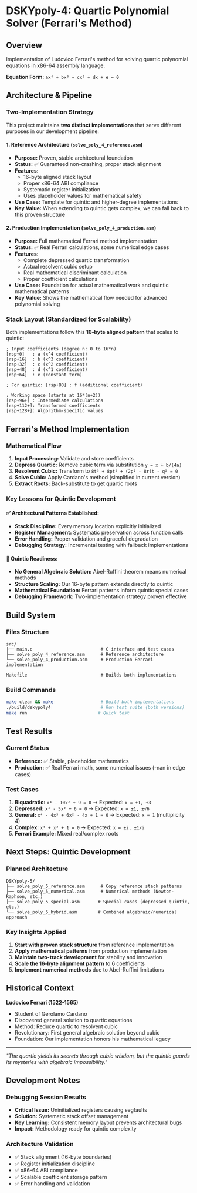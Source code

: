 # DSKYpoly-4: Quartic Polynomial Solver (Ferrari's Method)

<!-- Test comment added for git commit demonstration -->

## Overview
Implementation of Ludovico Ferrari's method for solving quartic polynomial equations in x86-64 assembly language.

**Equation Form:** `ax⁴ + bx³ + cx² + dx + e = 0`

## Architecture & Pipeline

### Two-Implementation Strategy

This project maintains **two distinct implementations** that serve different purposes in our development pipeline:

#### 1. **Reference Architecture** (`solve_poly_4_reference.asm`)
- **Purpose:** Proven, stable architectural foundation
- **Status:** ✅ Guaranteed non-crashing, proper stack alignment
- **Features:**
  - 16-byte aligned stack layout
  - Proper x86-64 ABI compliance  
  - Systematic register initialization
  - Uses placeholder values for mathematical safety
- **Use Case:** Template for quintic and higher-degree implementations
- **Key Value:** When extending to quintic gets complex, we can fall back to this proven structure

#### 2. **Production Implementation** (`solve_poly_4_production.asm`)
- **Purpose:** Full mathematical Ferrari method implementation
- **Status:** ✅ Real Ferrari calculations, some numerical edge cases
- **Features:**
  - Complete depressed quartic transformation
  - Actual resolvent cubic setup
  - Real mathematical discriminant calculation
  - Proper coefficient calculations
- **Use Case:** Foundation for actual mathematical work and quintic mathematical patterns
- **Key Value:** Shows the mathematical flow needed for advanced polynomial solving

### Stack Layout (Standardized for Scalability)

Both implementations follow this **16-byte aligned pattern** that scales to quintic:

```assembly
; Input coefficients (degree n: 0 to 16*n)
[rsp+0]   : a (x^4 coefficient)  
[rsp+16]  : b (x^3 coefficient)  
[rsp+32]  : c (x^2 coefficient)  
[rsp+48]  : d (x^1 coefficient)  
[rsp+64]  : e (constant term)    

; For quintic: [rsp+80] : f (additional coefficient)

; Working space (starts at 16*(n+2))
[rsp+96+] : Intermediate calculations
[rsp+112+]: Transformed coefficients  
[rsp+128+]: Algorithm-specific values
```

## Ferrari's Method Implementation

### Mathematical Flow
1. **Input Processing:** Validate and store coefficients
2. **Depress Quartic:** Remove cubic term via substitution `y = x + b/(4a)`
3. **Resolvent Cubic:** Transform to `8t³ + 8pt² + (2p² - 8r)t - q² = 0`
4. **Solve Cubic:** Apply Cardano's method (simplified in current version)
5. **Extract Roots:** Back-substitute to get quartic roots

### Key Lessons for Quintic Development

#### ✅ **Architectural Patterns Established:**
- **Stack Discipline:** Every memory location explicitly initialized
- **Register Management:** Systematic preservation across function calls
- **Error Handling:** Proper validation and graceful degradation
- **Debugging Strategy:** Incremental testing with fallback implementations

#### 🎯 **Quintic Readiness:**
- **No General Algebraic Solution:** Abel-Ruffini theorem means numerical methods
- **Structure Scaling:** Our 16-byte pattern extends directly to quintic
- **Mathematical Foundation:** Ferrari patterns inform quintic special cases
- **Debugging Framework:** Two-implementation strategy proven effective

## Build System

### Files Structure
```
src/
├── main.c                          # C interface and test cases
├── solve_poly_4_reference.asm      # Reference architecture 
└── solve_poly_4_production.asm     # Production Ferrari implementation

Makefile                            # Builds both implementations
```

### Build Commands
```bash
make clean && make                  # Build both implementations  
./build/dskypoly4                   # Run test suite (both versions)
make run                           # Quick test
```

## Test Results

### Current Status
- **Reference:** ✅ Stable, placeholder mathematics
- **Production:** ✅ Real Ferrari math, some numerical issues (-nan in edge cases)

### Test Cases
1. **Biquadratic:** `x⁴ - 10x² + 9 = 0` → Expected: `x = ±1, ±3`
2. **Depressed:** `x⁴ - 5x² + 6 = 0` → Expected: `x = ±1, ±√6`  
3. **General:** `x⁴ - 4x³ + 6x² - 4x + 1 = 0` → Expected: `x = 1` (multiplicity 4)
4. **Complex:** `x⁴ + x² + 1 = 0` → Expected: `x = ±i, ±1/i`
5. **Ferrari Example:** Mixed real/complex roots

## Next Steps: Quintic Development

### Planned Architecture
```
DSKYpoly-5/
├── solve_poly_5_reference.asm      # Copy reference stack patterns
├── solve_poly_5_numerical.asm      # Numerical methods (Newton-Raphson, etc.)
├── solve_poly_5_special.asm       # Special cases (depressed quintic, etc.)
└── solve_poly_5_hybrid.asm        # Combined algebraic/numerical approach
```

### Key Insights Applied
1. **Start with proven stack structure** from reference implementation
2. **Apply mathematical patterns** from production implementation  
3. **Maintain two-track development** for stability and innovation
4. **Scale the 16-byte alignment pattern** to 6 coefficients
5. **Implement numerical methods** due to Abel-Ruffini limitations

## Historical Context

**Ludovico Ferrari (1522-1565)**
- Student of Gerolamo Cardano
- Discovered general solution to quartic equations  
- Method: Reduce quartic to resolvent cubic
- Revolutionary: First general algebraic solution beyond cubic
- Foundation: Our implementation honors his mathematical legacy

---

*"The quartic yields its secrets through cubic wisdom, but the quintic guards its mysteries with algebraic impossibility."*

## Development Notes

### Debugging Session Results
- **Critical Issue:** Uninitialized registers causing segfaults
- **Solution:** Systematic stack offset management
- **Key Learning:** Consistent memory layout prevents architectural bugs
- **Impact:** Methodology ready for quintic complexity

### Architecture Validation
- ✅ Stack alignment (16-byte boundaries)
- ✅ Register initialization discipline  
- ✅ x86-64 ABI compliance
- ✅ Scalable coefficient storage pattern
- ✅ Error handling and validation
